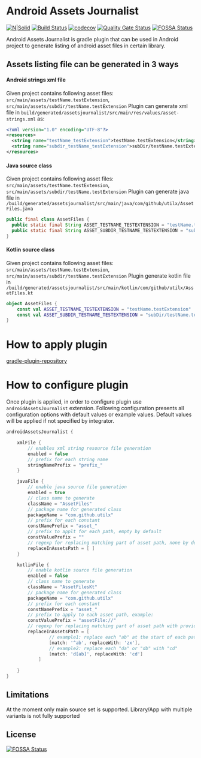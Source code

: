 # Android Assets Journalist
[![N|Solid](https://img.shields.io/maven-metadata/v/https/plugins.gradle.org/m2/com/github/utilx/android-assets-journalist/com.github.utilx.android-assets-journalist.gradle.plugin/maven-metadata.xml.svg?label=gradle)](https://img.shields.io/maven-metadata/v/https/plugins.gradle.org/m2/com/github/utilx/android-assets-journalist/com.github.utilx.android-assets-journalist.gradle.plugin/maven-metadata.xml.svg?label=gradle)
[![Build Status](https://travis-ci.org/karczews/android-assets-journalist.svg?branch=master)](https://travis-ci.org/karczews/android-assets-journalist)
[![codecov](https://codecov.io/gh/karczews/android-assets-journalist/branch/master/graph/badge.svg)](https://codecov.io/gh/karczews/android-assets-journalist)
[![Quality Gate Status](https://sonarcloud.io/api/project_badges/measure?project=karczews_android-assets-journalist&metric=alert_status)](https://sonarcloud.io/dashboard?id=karczews_android-assets-journalist)
[![FOSSA Status](https://app.fossa.io/api/projects/git%2Bgithub.com%2Fkarczews%2Fandroid-assets-journalist.svg?type=shield)](https://app.fossa.io/projects/git%2Bgithub.com%2Fkarczews%2Fandroid-assets-journalist?ref=badge_shield)

Android Assets Journalist is gradle plugin that can be used in Android project to generate listing of android asset files in certain library.

## Assets listing file can be generated in 3 ways
####  Android strings xml file
Given project contains following asset files:
`src/main/assets/testName.testExtension`,
`src/main/assets/subdir/testName.testExtension`
Plugin can generate xml file in `build/generated/assetsjournalist/src/main/res/values/asset-strings.xml` as:
```xml
<?xml version="1.0" encoding="UTF-8"?>
<resources>
  <string name="testName_testExtension">testName.testExtension</string>
  <string name="subdir_testName_testExtension">subDir/testName.testExtension</string>
</resources>
```
####  Java source class
Given project contains following asset files:
`src/main/assets/testName.testExtension`,
`src/main/assets/subdir/testName.testExtension`
Plugin can generate java file in `/build/generated/assetsjournalist/src/main/java/com/github/utilx/AssetFiles.java`
```java
public final class AssetFiles {
  public static final String ASSET_TESTNAME_TESTEXTENSION = "testName.testExtension";
  public static final String ASSET_SUBDIR_TESTNAME_TESTEXTENSION = "subDir/testName.testExtension";
}
```
#### Kotlin source class
Given project contains following asset files:
`src/main/assets/testName.testExtension`,
`src/main/assets/subdir/testName.testExtension`
Plugin generate kotlin file in `/build/generated/assetsjournalist/src/main/kotlin/com/github/utilx/AssetFiles.kt`
```kotlin
object AssetFiles {
    const val ASSET_TESTNAME_TESTEXTENSION = "testName.testExtension"
    const val ASSET_SUBDIR_TESTNAME_TESTEXTENSION = "subDir/testName.testExtension"
}
```
# How to apply plugin
[gradle-plugin-repository]
# How to configure plugin
Once plugin is applied, in order to configure plugin use `androidAssetsJournalist` extension. 
Following configuration presents all configuration options with default values or example values. Default values will be applied if not specified by integrator.
```groovy
androidAssetsJournalist {

    xmlFile {
        // enables xml string resource file generation
        enabled = false
        // prefix for each string name
        stringNamePrefix = "prefix_"
    }

    javaFile {
        // enable java source file generation
        enabled = true
        // class name to generate
        className = "AssetFiles"
        // package name for generated class
        packageName = "com.github.utilx"
        // prefix for each constant
        constNamePrefix = "asset_"
        // prefix to applt for each path, empty by default
        constValuePrefix = ""
        // regexp for replacing matching part of asset path, none by default
        replaceInAssetsPath = [ ]
    }

    kotlinFile {
        // enable kotlin source file generation
        enabled = false
        // class name to generate
        className = "AssetFilesKt"
        // package name for generated class
        packageName = "com.github.utilx"
        // prefix for each constant
        constNamePrefix = "asset_"
        // prefix to apply to each asset path, example:
        constValuePrefix = "assetFile://"
        // regexp for replacing matching part of asset path with provided replacement string
        replaceInAssetsPath = [
                // example1: replace each "ab" at the start of each path with "zx"
                [match: '^ab', replaceWith: 'zx'],
                // example2: replace each "da" or "db" with "cd"
                [match: 'd[ab]', replaceWith: 'cd']
            ]
        
    }
}
```

## Limitations
At the moment only main source set is supported. Library/App with multiple variants is not fully supported

## License
[![FOSSA Status](https://app.fossa.io/api/projects/git%2Bgithub.com%2Fkarczews%2Fandroid-assets-journalist.svg?type=large)](https://app.fossa.io/projects/git%2Bgithub.com%2Fkarczews%2Fandroid-assets-journalist?ref=badge_large)

   [gradle-plugin-repository]: <https://plugins.gradle.org/plugin/com.github.utilx.android-assets-journalist>
